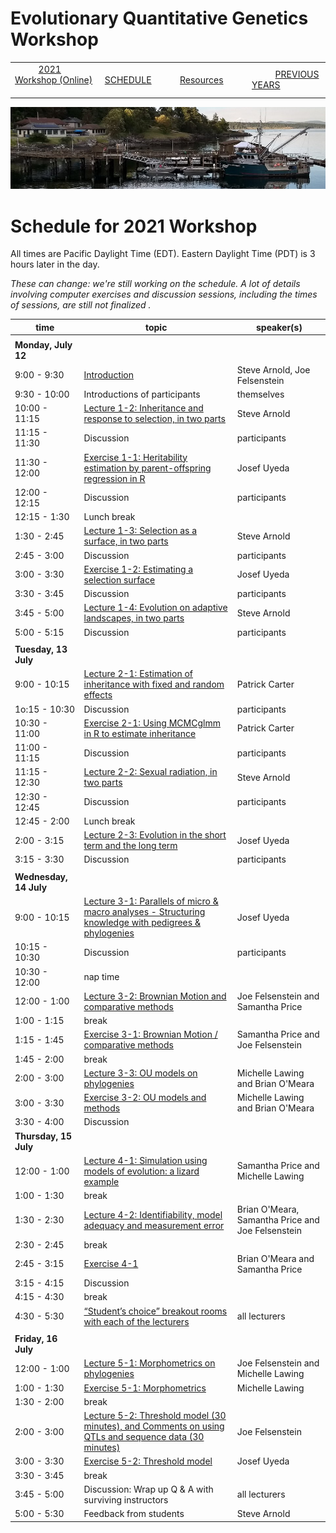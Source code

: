 
# Evolutionary Quantitative Genetics Workshop #

|        |        |        |    |
|--------|---------------------------------------------|--------------------|------------------------------------------|
| &nbsp;&nbsp;&nbsp;&nbsp;&nbsp;&nbsp;&nbsp;&nbsp;&nbsp; [2021 Workshop (Online)](/index.html) &nbsp;&nbsp;&nbsp;&nbsp;&nbsp;&nbsp;&nbsp;&nbsp;&nbsp; | &nbsp;&nbsp;&nbsp;&nbsp;&nbsp;&nbsp;&nbsp;&nbsp;&nbsp;&nbsp;&nbsp;&nbsp; [SCHEDULE](schedule.html) &nbsp;&nbsp;&nbsp;&nbsp;&nbsp;&nbsp;&nbsp;&nbsp;&nbsp; | &nbsp;&nbsp;&nbsp;&nbsp;&nbsp;&nbsp;&nbsp;&nbsp;&nbsp;&nbsp;&nbsp;&nbsp; [Resources](resources.html) &nbsp;&nbsp;&nbsp;&nbsp;&nbsp;&nbsp;&nbsp;&nbsp;&nbsp; | &nbsp;&nbsp;&nbsp;&nbsp;&nbsp;&nbsp;&nbsp;&nbsp;&nbsp; [PREVIOUS YEARS](previous.html) &nbsp;&nbsp;&nbsp;&nbsp;&nbsp;&nbsp; |


<div align="left">
<img src="/media/FHLimage2018b.jpg" alt="FHL waterfront in 2018">
</div>

# Schedule for 2021 Workshop #

All times are Pacific Daylight Time (EDT).  Eastern Daylight Time (PDT) is 3 hours later in the day.

_These can change: we're still working on the schedule.  A lot of details involving computer exercises and discussion sessions, including the times of sessions, are still not finalized ._


| time | topic  |  speaker(s) |
|---------|-------------|------------------|
| | | |
| **Monday, July 12**  |   |    |   
| 9:00 - 9:30 | [Introduction](lecture1-1.html) | Steve Arnold, Joe Felsenstein |
| 9:30 - 10:00 | Introductions of participants | themselves |
| 10:00 - 11:15 | [Lecture 1-2:  Inheritance and response to selection, in two parts](lecture1-2.html) | Steve Arnold | 
| 11:15 - 11:30 | Discussion | participants |
| 11:30 - 12:00 | [Exercise 1-1:  Heritability estimation by parent-offspring regression in R](exercise1-1.html) | Josef Uyeda |
| 12:00 - 12:15 | Discussion | participants |
| 12:15 - 1:30 | Lunch break |  |
| 1:30 - 2:45 | [Lecture 1-3:  Selection as a surface, in two parts](lecture1-3.html) | Steve Arnold |
| 2:45 - 3:00 | Discussion | participants |
| 3:00 - 3:30 | [Exercise 1-2:  Estimating a selection surface](exercise1-2.html)  | Josef Uyeda |
| 3:30 - 3:45 | Discussion | participants |
| 3:45 - 5:00 | [Lecture 1-4:  Evolution on adaptive landscapes, in two parts](lecture1-4.html) | Steve Arnold |
| 5:00 - 5:15 | Discussion | participants |
|  |  |  |
| **Tuesday, 13 July** | | |
| 9:00 - 10:15 | [Lecture 2-1:  Estimation of inheritance with fixed and random effects](lecture2-1.html) | Patrick Carter | 
| 1o:15 - 10:30 | Discussion | participants |
| 10:30 - 11:00 | [Exercise 2-1:  Using MCMCglmm in R to estimate inheritance](exercise2-1.html) | Patrick Carter |
| 11:00 - 11:15 | Discussion | participants |
| 11:15 - 12:30 | [Lecture 2-2:  Sexual radiation, in two parts](lecture2-2.html) | Steve Arnold | 
| 12:30 - 12:45 | Discussion | participants |
| 12:45 - 2:00 | Lunch break | 
| 2:00 - 3:15 | [Lecture 2-3:  Evolution in the short term and the long term](lecture2-3.html) | Josef Uyeda |
| 3:15 - 3:30 | Discussion | participants |
| | | |
| **Wednesday, 14 July** | | |
| 9:00 - 10:15 | [Lecture 3-1: Parallels of micro & macro analyses - Structuring knowledge with pedigrees & phylogenies](lecture3-1.html) | Josef Uyeda | 
| 10:15 - 10:30 | Discussion | participants |
| 10:30 - 12:00 | nap time | |
| 12:00 - 1:00 | [Lecture 3-2: Brownian Motion and comparative methods](lecture3-2.html) | Joe Felsenstein and Samantha Price |
| 1:00 - 1:15 | break | |
| 1:15 - 1:45 | [Exercise 3-1: Brownian Motion / comparative methods](exercise3-1.html) | Samantha Price and Joe Felsenstein | 
| 1:45 - 2:00 | break | |
| 2:00 - 3:00 | [Lecture 3-3: OU models on phylogenies](lecture3-3.html) | Michelle Lawing and Brian O'Meara |
| 3:00 - 3:30 | [Exercise 3-2: OU models and methods](exercise3-2.html) | Michelle Lawing and Brian O'Meara |
| 3:30 - 4:00 | Discussion | |
| **Thursday, 15 July** | | |
|12:00 - 1:00 | [Lecture 4-1: Simulation using models of evolution: a lizard example](lecture4-1.html) | Samantha Price and Michelle Lawing |
| 1:00 - 1:30 | break |  |
| 1:30 - 2:30 | [Lecture 4-2: Identifiability, model adequacy and measurement error](lecture4-2.html) | Brian O'Meara, Samantha Price and Joe Felsenstein | 
| 2:30 - 2:45 | break |  |
| 2:45 - 3:15 | [Exercise 4-1](exercise4-1.html) | Brian O'Meara and Samantha Price |
| 3:15 - 4:15 | Discussion | |
| 4:15 - 4:30 | break | |
| 4:30 - 5:30 | [“Student’s choice” breakout rooms with each of the lecturers](lecture4-3.html) | all lecturers |
| | | |
| **Friday, 16 July** | | |
| 12:00 - 1:00 | [Lecture 5-1: Morphometrics on phylogenies](lecture5-1.html) | Joe Felsenstein and Michelle Lawing |
| 1:00 - 1:30 | [Exercise 5-1: Morphometrics](exercise5-1.html) | Michelle Lawing |
| 1:30 - 2:00 | break |  |
| 2:00 - 3:00 | [Lecture 5-2: Threshold model (30 minutes), and Comments on using QTLs and sequence data (30 minutes)](lecture5-2.md) | Joe Felsenstein |
| 3:00 - 3:30 | [Exercise 5-2: Threshold model](exercise5-2.html) | Josef Uyeda |
| 3:30 - 3:45 | break |  |
| 3:45 - 5:00 | Discussion: Wrap up Q & A with surviving instructors | all lecturers |
| 5:00 - 5:30 | Feedback from students | Steve Arnold |
